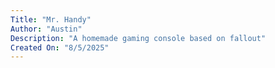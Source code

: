 ```yaml
---
Title: "Mr. Handy"
Author: "Austin"
Description: "A homemade gaming console based on fallout"
Created On: "8/5/2025"
---
```

